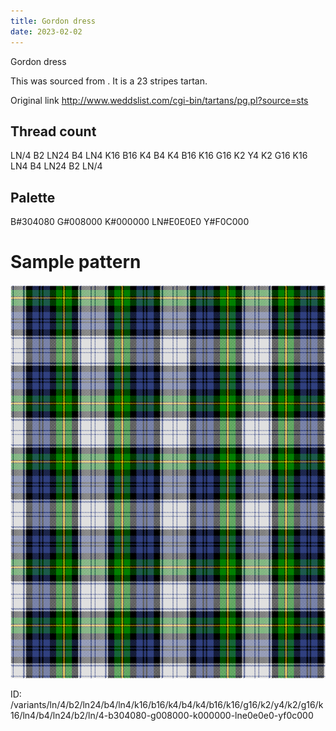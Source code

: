 ```yaml
---
title: Gordon dress
date: 2023-02-02
---
```

Gordon dress

This was sourced from <no value>.  It is a 23 stripes tartan.

Original link http://www.weddslist.com/cgi-bin/tartans/pg.pl?source=sts

## Thread count
LN/4 B2 LN24 B4 LN4 K16 B16 K4 B4 K4 B16 K16 G16 K2 Y4 K2 G16 K16 LN4 B4 LN24 B2 LN/4

## Palette
B#304080 G#008000 K#000000 LN#E0E0E0 Y#F0C000

# Sample pattern

![Tartan detail](tartan.png "LN/4 B2 LN24 B4 LN4 K16 B16 K4 B4 K4 B16 K16 G16 K2 Y4 K2 G16 K16 LN4 B4 LN24 B2 LN/4 tartan")

ID: /variants/ln/4/b2/ln24/b4/ln4/k16/b16/k4/b4/k4/b16/k16/g16/k2/y4/k2/g16/k16/ln4/b4/ln24/b2/ln/4-b304080-g008000-k000000-lne0e0e0-yf0c000